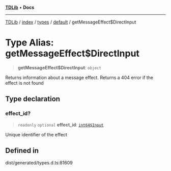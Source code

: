 [**TDLib**](../../../../../../README.md) • **Docs**

***

[TDLib](../../../../../../modules.md) / [index](../../../../../README.md) / [types](../../../README.md) / [default](../README.md) / getMessageEffect$DirectInput

# Type Alias: getMessageEffect$DirectInput

> **getMessageEffect$DirectInput**: `object`

Returns information about a message effect. Returns a 404 error if the effect is not found

## Type declaration

### effect\_id?

> `readonly` `optional` **effect\_id**: [`int64$Input`](int64$Input-1.md)

Unique identifier of the effect

## Defined in

dist/generated/types.d.ts:81609
